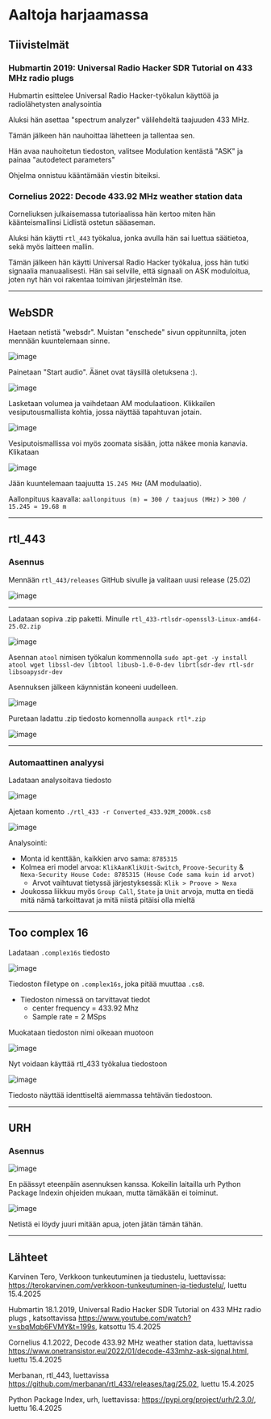 # Aaltoja harjaamassa

## Tiivistelmät

### Hubmartin 2019: Universal Radio Hacker SDR Tutorial on 433 MHz radio plugs 

Hubmartin esittelee Universal Radio Hacker-työkalun käyttöä ja radiolähetysten analysointia

Aluksi hän asettaa "spectrum analyzer" välilehdeltä taajuuden 433 MHz.

Tämän jälkeen hän nauhoittaa lähetteen ja tallentaa sen.

Hän avaa nauhoitetun tiedoston, valitsee Modulation kentästä "ASK" ja painaa "autodetect parameters"

Ohjelma onnistuu kääntämään viestin biteiksi.

### Cornelius 2022: Decode 433.92 MHz weather station data

Corneliuksen julkaisemassa tutoriaalissa hän kertoo miten hän käänteismallinsi Lidlistä ostetun sääaseman. 

Aluksi hän käytti `rtl_443` työkalua, jonka avulla hän sai luettua säätietoa, sekä myös laitteen mallin. 

Tämän jälkeen hän käytti Universal Radio Hacker työkalua, joss hän tutki signaalia manuaalisesti. Hän sai selville, että signaali on ASK moduloitua, joten nyt hän voi rakentaa toimivan järjestelmän itse.

--- 

## WebSDR

Haetaan netistä "websdr". Muistan "enschede" sivun oppitunnilta, joten mennään kuuntelemaan sinne.

![image](https://github.com/user-attachments/assets/ac378427-dc5f-414b-9f90-b0c3c3709ea5)

Painetaan "Start audio". Äänet ovat täysillä oletuksena :).

![image](https://github.com/user-attachments/assets/c631a0a4-b01f-413c-b138-7f63d2a5077f)

Lasketaan volumea ja vaihdetaan AM modulaatioon. Klikkailen vesiputousmallista kohtia, jossa näyttää tapahtuvan jotain. 

![image](https://github.com/user-attachments/assets/cc243ce2-39d2-439c-80ef-a105e1e925b0)

Vesiputoismallissa voi myös zoomata sisään, jotta näkee monia kanavia. Klikataan 

![image](https://github.com/user-attachments/assets/44d1488d-62c3-4f52-9b7c-4911f944d802)

Jään kuuntelemaan taajuutta `15.245 MHz` (AM modulaatio).

Aallonpituus kaavalla: `aallonpituus (m) = 300 / taajuus (MHz)` > `300 / 15.245 ≃ 19.68 m`

---

## rtl_443

### Asennus

Mennään `rtl_443/releases` GitHub sivulle ja valitaan uusi release (25.02) 

![image](https://github.com/user-attachments/assets/4bcbff6c-c1c7-4608-bb63-b1ea6bfff183)  

---

Ladataan sopiva .zip paketti. Minulle `rtl_433-rtlsdr-openssl3-Linux-amd64-25.02.zip`

![image](https://github.com/user-attachments/assets/7e716c89-c974-44b4-957b-d0f468d29c6b)

Asennan `atool` nimisen työkalun kommennolla `sudo apt-get -y install atool wget libssl-dev libtool libusb-1.0-0-dev librtlsdr-dev rtl-sdr libsoapysdr-dev`

Asennuksen jälkeen käynnistän koneeni uudelleen. 

![image](https://github.com/user-attachments/assets/8ac1c48e-eef1-430d-b766-c54a0dfdc399)

Puretaan ladattu .zip tiedosto komennolla `aunpack rtl*.zip`

![image](https://github.com/user-attachments/assets/b612b889-9718-459c-82ee-aae663607ddd)

---

### Automaattinen analyysi

Ladataan analysoitava tiedosto

![image](https://github.com/user-attachments/assets/d92600a2-183b-4f37-855b-8b8d9200445c)

Ajetaan komento `./rtl_433 -r Converted_433.92M_2000k.cs8`

![image](https://github.com/user-attachments/assets/bfc90280-72df-402e-aaea-04928e9f312b)

Analysointi: 
- Monta id kenttään, kaikkien arvo sama: `8785315`
- Kolmea eri model arvoa: `KlikAanKlikUit-Switch`, `Proove-Security` & `Nexa-Security House Code: 8785315 (House Code sama kuin id arvot)`
  - Arvot vaihtuvat tietyssä järjestyksessä: `Klik > Proove > Nexa`
- Joukossa liikkuu myös `Group Call`, `State` ja `Unit` arvoja, mutta en tiedä mitä nämä tarkoittavat ja mitä niistä pitäisi olla mieltä

--- 

## Too complex 16

Ladataan `.complex16s` tiedosto

![image](https://github.com/user-attachments/assets/e7395c02-a2f4-4cb0-a6d0-893fad85946f)

Tiedoston filetype on `.complex16s`, joka pitää muuttaa `.cs8`. 

- Tiedoston nimessä on tarvittavat tiedot
  - center frequency = 433.92 Mhz
  - Sample rate = 2 MSps
 
Muokataan tiedoston nimi oikeaan muotoon

![image](https://github.com/user-attachments/assets/d15bac6a-efab-4577-a953-551f3f8f2aba)

Nyt voidaan käyttää rtl_433 työkalua tiedostoon

![image](https://github.com/user-attachments/assets/69d93d45-56c3-4795-929d-37919a7d2a91)

Tiedosto näyttää identtiseltä aiemmassa tehtävän tiedostoon.

---

## URH

### Asennus

![image](https://github.com/user-attachments/assets/daf0f39a-9ba0-4a6b-a0ba-1b33cb34203e)

En päässyt eteenpäin asennuksen kanssa. Kokeilin laitailla urh Python Package Indexin ohjeiden mukaan, mutta tämäkään ei toiminut.

![image](https://github.com/user-attachments/assets/988bce86-7972-4891-834d-3c32420fc9ae)

Netistä ei löydy juuri mitään apua, joten jätän tämän tähän. 

---

## Lähteet

Karvinen Tero, Verkkoon tunkeutuminen ja tiedustelu, luettavissa: https://terokarvinen.com/verkkoon-tunkeutuminen-ja-tiedustelu/, luettu 15.4.2025

Hubmartin 18.1.2019, Universal Radio Hacker SDR Tutorial on 433 MHz radio plugs , katsottavissa https://www.youtube.com/watch?v=sbqMqb6FVMY&t=199s, katsottu 15.4.2025

Cornelius 4.1.2022, Decode 433.92 MHz weather station data, luettavissa https://www.onetransistor.eu/2022/01/decode-433mhz-ask-signal.html, luettu 15.4.2025

Merbanan, rtl_443, luettavissa https://github.com/merbanan/rtl_433/releases/tag/25.02, luettu 15.4.2025

Python Package Index, urh, luettavissa: https://pypi.org/project/urh/2.3.0/, luettu 16.4.2025
